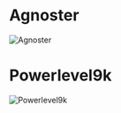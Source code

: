 # Agnoster

![Agnoster](http://oi63.tinypic.com/ipcuax.jpg)

# Powerlevel9k

![Powerlevel9k](http://oi63.tinypic.com/ipcuax.jpg)